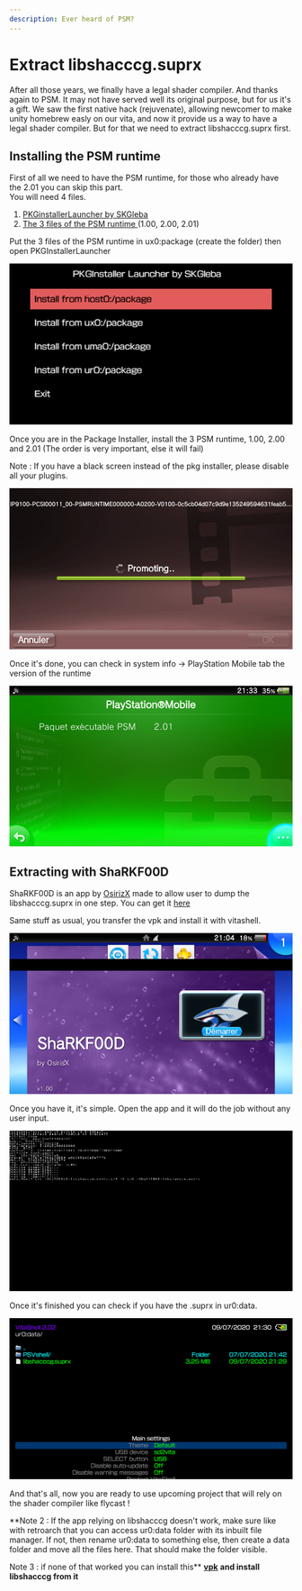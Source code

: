 ```yaml
---
description: Ever heard of PSM?
---
```


# Extract libshacccg.suprx

After all those years, we finally have a legal shader compiler. And thanks again to PSM. It may not have served well its original purpose, but for us it's a gift. We saw the first native hack \(rejuvenate\), allowing newcomer to make unity homebrew easly on our vita, and now it provide us a way to have a legal shader compiler. But for that we need to extract libshacccg.suprx first.

## Installing the PSM runtime

First of all we need to have the PSM runtime, for those who already have the 2.01 you can skip this part.  
You will need 4 files.

1. [PKGinstallerLauncher by SKGleba](https://vitadb.rinnegatamante.it/#/info/381)
2. [The 3 files of the PSM runtime ](http://psm.cbps.xyz/devtools.php?type=psm-runtime)\(1.00, 2.00, 2.01\) 

Put the 3 files of the PSM runtime in ux0:package \(create the folder\) then open PKGInstallerLauncher

![I suppose you know what option you shoud chose right?](../.gitbook/assets/2020-07-09-210117.png)

Once you are in the Package Installer, install the 3 PSM runtime, 1.00, 2.00 and 2.01 \(The order is very important, else it will fail\)  
  
Note : If you have a black screen instead of the pkg installer, please disable all your plugins.  


![Ever wondered why is there a cinema film in the background? Me too ](../.gitbook/assets/2020-07-09-210600.png)

Once it's done, you can check in system info -&gt; PlayStation Mobile tab the version of the runtime

![I hope you didn&apos;t sleep during french classe](../.gitbook/assets/2020-07-09-213320.png)



## Extracting with ShaRKF00D

ShaRKF00D is an app by [OsirizX](https://github.com/OsirizX/ShaRKF00D) made to allow user to dump the libshacccg.suprx in one step. You can get it [here](https://github.com/OsirizX/ShaRKF00D/releases/download/1.3/ShaRKF00D.vpk)

Same stuff as usual, you transfer the vpk and install it with vitashell.

![Don&apos;t worry, this one doesn&apos;t bite. Well he might ate a little part of my screen but it&apos;s cool](../.gitbook/assets/2020-07-09-210409.png)

Once you have it, it's simple. Open the app and it will do the job without any user input. 

![Hackerman!](../.gitbook/assets/2020-07-09-212912.png)

Once it's finished you can check if you have the .suprx in ur0:data.

![Too fast for the menu to catch me](../.gitbook/assets/2020-07-09-213049.png)

  
And that's all, now you are ready to use upcoming project that will rely on the shader compiler like flycast !  
  
**Note 2 : If the app relying on libshacccg doesn't work, make sure like with retroarch that you can access ur0:data folder with its inbuilt file manager. If not, then rename ur0:data to something else, then create a data folder and move all the files here. That should make the folder visible.  
  
  
Note 3 : if none of that worked you can install this** [**vpk**](https://github.com/SonicMastr/PIB-Configuration-Tool/releases) **and install libshacccg from it**

